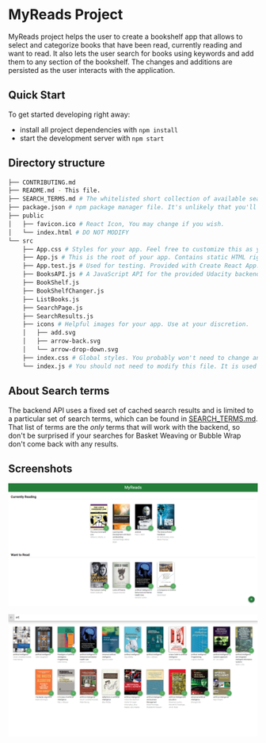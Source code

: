 # MyReads Project

MyReads project helps the user to create a bookshelf app that allows to select and categorize books that have been read, currently reading and want to read. It also lets the user search for books using keywords and add them to any section of the bookshelf. The changes and additions are persisted as the user interacts with the application.

## Quick Start

To get started developing right away:

* install all project dependencies with `npm install`
* start the development server with `npm start`

## Directory structure
```bash
├── CONTRIBUTING.md
├── README.md - This file.
├── SEARCH_TERMS.md # The whitelisted short collection of available search terms for you to use with your app.
├── package.json # npm package manager file. It's unlikely that you'll need to modify this.
├── public
│   ├── favicon.ico # React Icon, You may change if you wish.
│   └── index.html # DO NOT MODIFY
└── src
    ├── App.css # Styles for your app. Feel free to customize this as you desire.
    ├── App.js # This is the root of your app. Contains static HTML right now.
    ├── App.test.js # Used for testing. Provided with Create React App. Testing is encouraged, but not required.
    ├── BooksAPI.js # A JavaScript API for the provided Udacity backend. Instructions for the methods are below.
    ├── BookShelf.js
    ├── BookShelfChanger.js
    ├── ListBooks.js
    ├── SearchPage.js
    ├── SearchResults.js
    ├── icons # Helpful images for your app. Use at your discretion.
    │   ├── add.svg
    │   ├── arrow-back.svg
    │   └── arrow-drop-down.svg
    ├── index.css # Global styles. You probably won't need to change anything here.
    └── index.js # You should not need to modify this file. It is used for DOM rendering only.
```

## About Search terms
The backend API uses a fixed set of cached search results and is limited to a particular set of search terms, which can be found in [SEARCH_TERMS.md](SEARCH_TERMS.md). That list of terms are the _only_ terms that will work with the backend, so don't be surprised if your searches for Basket Weaving or Bubble Wrap don't come back with any results.

## Screenshots

![image](/src/screenshots/MyReads-BookShelf.png?raw=true "MyReads-BookShelf")

![image](/src/screenshots/MyReads-Search.png?raw=true "MyReads-Search")